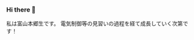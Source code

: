### Hi there 👋

私は富山本郷生です。
電気制御等の見習いの過程を経て成長していく次第です！
<!--
**ramunedesune/ramunedesune** is a ✨ _special_ ✨ repository because its `README.md` (this file) appears on your GitHub profile.

Here are some ideas to get you started:

- 🔭 I’m currently working on ...
- 🌱 I’m currently learning C＋＋　and Eagle.
- 👯 I’m looking to collaborate on ...
- 🤔 I’m looking for help with ...
- 💬 Ask me about ...
- 📫 How to reach me: ...
- 😄 Pronouns: ...
- ⚡ Fun fact: ...
-->
